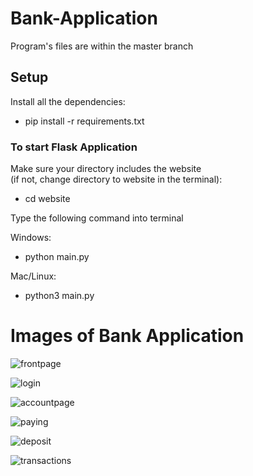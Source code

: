 # Bank-Application 
Program's files are within the master branch

## Setup
Install all the dependencies:
- pip install -r requirements.txt   

### To start Flask Application
Make sure your directory includes the website  
(if not, change directory to website in the terminal):

- cd website

Type the following command into terminal

Windows:
- python main.py   

Mac/Linux:
- python3 main.py  


# Images of Bank Application

![frontpage](https://github.com/darrencodes0/MyBank-App/assets/126924973/abc7883c-e363-4448-afee-de5b0712ff06)

![login](https://github.com/darrencodes0/MyBank-App/assets/126924973/6370b79a-f868-4034-9f8a-a87a670ea205)

![accountpage](https://github.com/darrencodes0/MyBank-App/assets/126924973/f7700303-dc49-4d62-819d-313b5a65ae5d)

![paying](https://github.com/darrencodes0/MyBank-App/assets/126924973/9f96d387-b25a-4ef0-a898-4782c4f051b0)

![deposit](https://github.com/darrencodes0/MyBank-App/assets/126924973/d90c5490-2752-421a-8585-2a1c088e806b)

![transactions](https://github.com/darrencodes0/MyBank-App/assets/126924973/c22731e1-1a57-4f8e-adb9-50f093b4f382)

